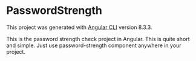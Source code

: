 # PasswordStrength

This project was generated with [Angular CLI](https://github.com/angular/angular-cli) version 8.3.3.

This is the password strength check project in Angular.
This is quite short and simple.
Just use password-strength component anywhere in your project.
